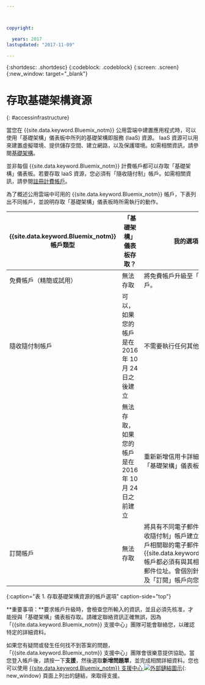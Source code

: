 ```yaml
---



copyright:

  years: 2017
lastupdated: "2017-11-09"

---
```


{:shortdesc: .shortdesc}
{:codeblock: .codeblock}
{:screen: .screen}
{:new_window: target="_blank"}

# 存取基礎架構資源
{: #accessinfrastructure}

當您在 {{site.data.keyword.Bluemix_notm}} 公用雲端中建置應用程式時，可以使用「基礎架構」儀表板中所列的基礎架構即服務 (IaaS) 資源。
IaaS 資源可以用來建置虛擬環境、提供儲存空間、建立網路，以及保護環境。如需相關資訊，請參閱[基礎架構](/docs/overview/whatisbluemix.html#bluemixoverviewinfrastructure)。 

並非每個 {{site.data.keyword.Bluemix_notm}} 計費帳戶都可以存取「基礎架構」儀表板。若要存取 IaaS 資源，您必須有「隨收隨付制」帳戶。如需相關資訊，請參閱[註冊計費帳戶](/docs/pricing/billable.html)。 

為了概述公用雲端中可用的 {{site.data.keyword.Bluemix_notm}} 帳戶，下表列出不同帳戶，並說明存取「基礎架構」儀表板時所需執行的動作。 

|{{site.data.keyword.Bluemix_notm}} 帳戶類型|	「基礎架構」儀表板存取？|	我的選項為何？|
|------------------|-----------------------|---------------|
|免費帳戶（精簡或試用）|	無法存取|	將免費帳戶升級至「隨收隨付制」帳戶。|
|隨收隨付制帳戶| 可以，如果您的帳戶是在 2016 年 10 月 24 日之後建立| 不需要執行任何其他動作。| 
| | 無法存取，如果您的帳戶是在 2016 年 10 月 24 日之前建立| 重新新增信用卡詳細資料，以存取「基礎架構」儀表板。|
|訂閱帳戶|	無法存取|	將具有不同電子郵件位址的個別「隨收隨付制」帳戶建立到與「訂閱」帳戶相關聯的電子郵件位址。每一個 {{site.data.keyword.Bluemix_notm}} 帳戶都必須有與其相關聯的唯一電子郵件位址。會個別針對「隨收隨付制」及「訂閱」帳戶向您收費。|
{:caption="表 1. 存取基礎架構資源的帳戶選項" caption-side="top"}

**重要事項：**要求帳戶升級時，會檢查您所輸入的資訊，並且必須先核准，才能授與「基礎架構」儀表板存取。請確定聯絡資訊正確無誤，因為「{{site.data.keyword.Bluemix_notm}} 支援中心」團隊可能會聯絡您，以確認特定的詳細資料。    

如果您有疑問或發生任何找不到答案的問題，「{{site.data.keyword.Bluemix_notm}} 支援中心」團隊會很樂意提供協助。當您登入帳戶後，請按一下**支援**，然後選取**新增問題單**，並完成相關詳細資料。您也可以使用 [{{site.data.keyword.Bluemix_notm}} 支援中心 ![外部鏈結圖示](../icons/launch-glyph.svg)](http://ibm.biz/bluemixsupport){: new_window} 頁面上列出的鏈結，來取得支援。

